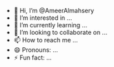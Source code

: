- 👋 Hi, I’m @AmeerAlmahsery
- 👀 I’m interested in ...
- 🌱 I’m currently learning ...
- 💞️ I’m looking to collaborate on ...
- 📫 How to reach me ...
- 😄 Pronouns: ...
- ⚡ Fun fact: ...

<!---
AmeerAlmahsery/AmeerAlmahsery is a ✨ special ✨ repository because its `README.md` (this file) appears on your GitHub profile.
You can click the Preview link to take a look at your changes.
--->
